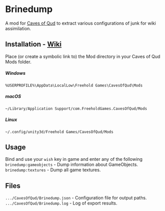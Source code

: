 # Brinedump
A mod for [Caves of Qud](http://www.cavesofqud.com/) to extract various configurations of junk for wiki assimilation.

## Installation - [Wiki](https://cavesofqud.gamepedia.com/Modding:Installing_a_mod)
Place (or create a symbolic link to) the Mod directory in your Caves of Qud Mods folder.
##### Windows
`%USERPROFILE%\AppData\LocalLow\Freehold Games\CavesOfQud\Mods`
##### macOS
`~/Library/Application Support/com.FreeholdGames.CavesOfQud/Mods`
##### Linux
`~/.config/unity3d/Freehold Games/CavesOfQud/Mods`

## Usage
Bind and use your `wish` key in game and enter any of the following  
`brinedump:gameobjects` - Dump information about GameObjects.  
`brinedump:textures` - Dump all game textures.  

## Files
`.../CavesOfQud/Brinedump.json` - Configuration file for output paths.  
`.../CavesOfQud/Brinedump.log` - Log of export results.  
